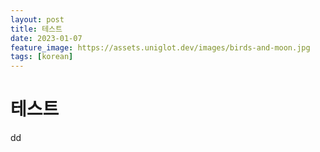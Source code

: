 ```yaml
---
layout: post
title: 테스트
date: 2023-01-07
feature_image: https://assets.uniglot.dev/images/birds-and-moon.jpg
tags: [korean]
---
```


# 테스트

dd
